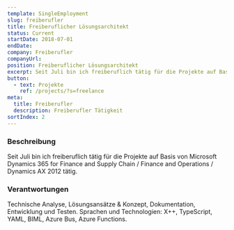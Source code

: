 ```yaml
---
template: SingleEmployment
slug: freiberufler
title: Freiberuflicher Lösungsarchitekt
status: Current
startDate: 2018-07-01
endDate: 
company: Freiberufler
companyUrl: 
position: Freiberuflicher Lösungsarchitekt
excerpt: Seit Juli bin ich freiberuflich tätig für die Projekte auf Basis von Microsoft Dynamics 365 for Finance and Supply Chain / Finance and Operations / Dynamics AX 2012 tätig. 
button:
  - text: Projekte
    ref: /projects/?s=freelance
meta:
  title: Freiberufler
  description: Freiberufler Tätigkeit
sortIndex: 2
---
```

### Beschreibung

Seit Juli bin ich freiberuflich tätig für die Projekte auf Basis von Microsoft Dynamics 365 for Finance and Supply Chain / Finance and Operations / Dynamics AX 2012 tätig. 

### Verantwortungen

Technische Analyse, Lösungsansätze & Konzept, Dokumentation, Entwicklung und Testen.
Sprachen und Technologien: X++, TypeScript, YAML, BIML, Azure Bus, Azure Functions.
